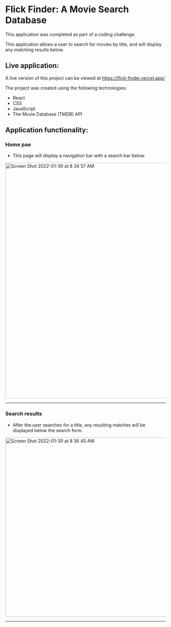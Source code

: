 # Flick Finder: A Movie Search Database
This application was completed as part of a coding challenge.

This application allows a user to search for movies by title, and will display any matching results below. 

## Live application: 
A live version of this project can be viewed at
https://flick-finder.vercel.app/


The project was created using the following technologies: 
- React
- CSS
- JavaScript
- The Movie Database (TMDB) API


## Application functionality:
### Home pae
- This page will display a navigation bar with a search bar below.
<img width="739" alt="Screen Shot 2022-01-30 at 8 34 57 AM" src="https://user-images.githubusercontent.com/81823350/151704125-7c2891b7-7e19-446f-a348-6fe9340b2580.png">


---

### Search results
- After the user searches for a title, any resulting matches will be displayed below the search form. 
<img width="562" alt="Screen Shot 2022-01-30 at 8 36 45 AM" src="https://user-images.githubusercontent.com/81823350/151704190-ec108164-eae9-48b8-a206-2cfe219b911a.png">


---

